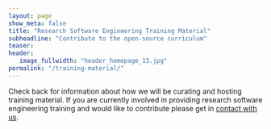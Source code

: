 ```yaml
---
layout: page
show_meta: false
title: "Research Software Engineering Training Material"
subheadline: "Contribute to the open-source curriculum"
teaser:
header:
   image_fullwidth: "header_homepage_13.jpg"
permalink: "/training-material/"
---
```


Check back for information about how we will be curating and hosting training material.
If you are currently involved in providing research software engineering training and would like to contribute please get in [contact with us](/contact/). 
